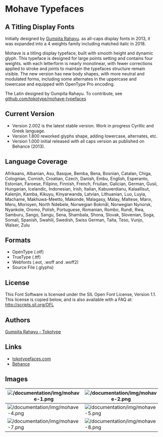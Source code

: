 # Mohave Typefaces


## A Titling Display Fonts

Initially designed by [Gumpita Rahayu](https://www.tokotypefaces.com). as all-caps display fonts in 2013, it was expanded into a 4 weights family including matched italic in 2018.

Mohave is a titling display typeface, built with smooth height and dynamic glyph. This typeface is designed for large points setting and contains four weights. with each letterform is nearly monolinear, with fewer corrections applied to stroke and joints to maintain the typefaces structure remain visible. The new version has new body shapes, with more neutral and modulated forms, including some alternates in the uppercase and lowercase and equipped with OpenType Pro encoding.

The Latin designed by Gumpita Rahayu.
To contribute, see <a href="https://github.com/tokotype/Mohave-Typefaces">github.com/tokotype/mohave-typefaces</a>

## Current Version
- Version 2.002 is the latest stable version. Work in progress Cyrillic and Greek language.
- Version 1.800 reworked glyphs shape, adding lowercase, alternates, etc.
- Version 1.000 initial released with all caps version as published on Behance (2013).

## Language Coverage
Afrikaans, Albanian, Asu, Basque, Bemba, Bena, Bosnian, Catalan, Chiga, Colognian, Cornish, Croatian, Czech, Danish, Embu, English, Esperanto, Estonian, Faroese, Filipino, Finnish, French, Friulian, Galician, German, Gusii, Hungarian, Icelandic, Indonesian, Irish, Italian, Kabuverdianu, Kalaallisut, Kalenjin, Kamba, Kikuyu, Kinyarwanda, Latvian, Lithuanian, Luo, Luyia, Machame, Makhuwa-Meetto, Makonde, Malagasy, Malay, Maltese, Manx, Meru, Morisyen, North Ndebele, Norwegian Bokmål, Norwegian Nynorsk, Nyankole, Oromo, Polish, Portuguese, Romanian, Rombo, Rundi, Rwa, Samburu, Sango, Sangu, Sena, Shambala, Shona, Slovak, Slovenian, Soga, Somali, Spanish, Swahili, Swedish, Swiss German, Taita, Teso, Vunjo, Walser, Zulu

## Formats
* OpenType (.otf)
* TrueType (.ttf)
* Webfonts (.eot, .woff and .woff2)
* Source File (.glyphs)


## License
This Font Software is licensed under the SIL Open Font License, Version 1.1.
This license is copied below, and is also available with a FAQ at:
http://scripts.sil.org/OFL


## Authors
[Gumpita Rahayu - Tokotype](https://www.tokotypefaces.com)  


## Links
* [tokotypefaces.com](https://www.tokotypefaces.com)
* [Behance](https://www.behance.net/gallery/8668939/Mohave-Typefaces)

## Images

![/documentation/img/mohave-1.png](/documentation/img/mohave-1.png)|![/documentation/img/mohave-2.png](/documentation/img/mohave-2.png)|![/documentation/img/mohave-3](/documentation/img/mohave-3.png)
----|---- |----
![/documentation/img/mohave-4.png](/documentation/img/mohave-4.png)|![/documentation/img/mohave-5.png](/documentation/img/mohave-5.png)|![/documentation/img/mohave-6.png](/documentation/img/mohave-6.png)
![/documentation/img/mohave-7.png](/documentation/img/mohave-7.png)|![/documentation/img/mohave-8.png](/documentation/img/mohave-8.png)|![/documentation/img/mohave-9.png](/documentation/img/mohave-9.png)
